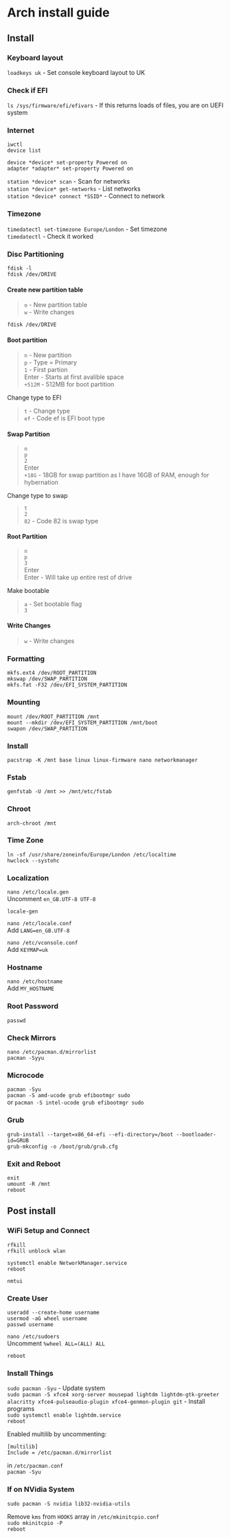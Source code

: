 # Arch install guide

## Install

### Keyboard layout

`loadkeys uk` - Set console keyboard layout to UK

### Check if EFI

`ls /sys/firmware/efi/efivars` - If this returns loads of files, you are on UEFI system

### Internet

`iwctl`  
`device list`

`device *device* set-property Powered on`  
`adapter *adapter* set-property Powered on`

`station *device* scan` - Scan for networks  
`station *device* get-networks` - List networks  
`station *device* connect *SSID*` - Connect to network

### Timezone

`timedatectl set-timezone Europe/London` - Set timezone  
`timedatectl` - Check it worked

### Disc Partitioning

`fdisk -l`  
`fdisk /dev/DRIVE`

#### Create new partition table

> `o` - New partition table  
> `w` - Write changes

`fdisk /dev/DRIVE`

#### Boot partition

> `n` - New partition  
> `p` - Type = Primary  
> `1` - First partion  
> Enter - Starts at first avalible space  
> `+512M` - 512MB for boot partition

Change type to EFI

> `t` - Change type  
> `ef` - Code ef is EFI boot type

#### Swap Partition

> `n`  
> `p`  
> `2`  
> Enter  
> `+18G` - 18GB for swap partition as I have 16GB of RAM, enough for hybernation

Change type to swap

> `t`  
> `2`  
> `82` - Code 82 is swap type

#### Root Partition

> `n`  
> `p`  
> `3`  
> Enter  
> Enter - Will take up entire rest of drive

Make bootable

> `a` - Set bootable flag  
> `3`

#### Write Changes

> `w` - Write changes

### Formatting

`mkfs.ext4 /dev/ROOT_PARTITION`  
`mkswap /dev/SWAP_PARTITION`  
`mkfs.fat -F32 /dev/EFI_SYSTEM_PARTITION`

### Mounting

`mount /dev/ROOT_PARTITION /mnt`  
`mount --mkdir /dev/EFI_SYSTEM_PARTITION /mnt/boot`  
`swapon /dev/SWAP_PARTITION`

### Install

`pacstrap -K /mnt base linux linux-firmware nano networkmanager`

### Fstab

`genfstab -U /mnt >> /mnt/etc/fstab`

### Chroot

`arch-chroot /mnt`

### Time Zone

`ln -sf /usr/share/zoneinfo/Europe/London /etc/localtime`  
`hwclock --systohc`

### Localization

`nano /etc/locale.gen`  
Uncomment `en_GB.UTF-8 UTF-8`

`locale-gen`

`nano /etc/locale.conf`  
Add `LANG=en_GB.UTF-8`

`nano /etc/vconsole.conf`  
Add `KEYMAP=uk`

### Hostname

`nano /etc/hostname`  
Add `MY_HOSTNAME`

### Root Password

`passwd`

### Check Mirrors 

`nano /etc/pacman.d/mirrorlist`  
`pacman -Syyu`

### Microcode

`pacman -Syu`  
`pacman -S amd-ucode grub efibootmgr sudo`  
or
`pacman -S intel-ucode grub efibootmgr sudo`  

### Grub

`grub-install --target=x86_64-efi --efi-directory=/boot --bootloader-id=GRUB`  
`grub-mkconfig -o /boot/grub/grub.cfg`

### Exit and Reboot

`exit`  
`umount -R /mnt`  
`reboot`

## Post install

### WiFi Setup and Connect

`rfkill`  
`rfkill unblock wlan`

`systemctl enable NetworkManager.service`  
`reboot`

`nmtui`

### Create User

`useradd --create-home username`  
`usermod -aG wheel username`  
`passwd username`

`nano /etc/sudoers`  
Uncomment `%wheel ALL=(ALL) ALL`

`reboot`

### Install Things

`sudo pacman -Syu` - Update system  
`sudo pacman -S xfce4 xorg-server mousepad lightdm lightdm-gtk-greeter alacritty xfce4-pulseaudio-plugin xfce4-genmon-plugin git` - Install programs  
`sudo systemctl enable lightdm.service`  
`reboot`

Enabled multilib by uncommenting:  
```
[multilib]
Include = /etc/pacman.d/mirrorlist
```
in `/etc/pacman.conf`  
`pacman -Syu`

### If on NVidia System 

`sudo pacman -S nvidia lib32-nvidia-utils`

Remove `kms` from `HOOKS` array in `/etc/mkinitcpio.conf`  
`sudo mkinitcpio -P`  
`reboot`
